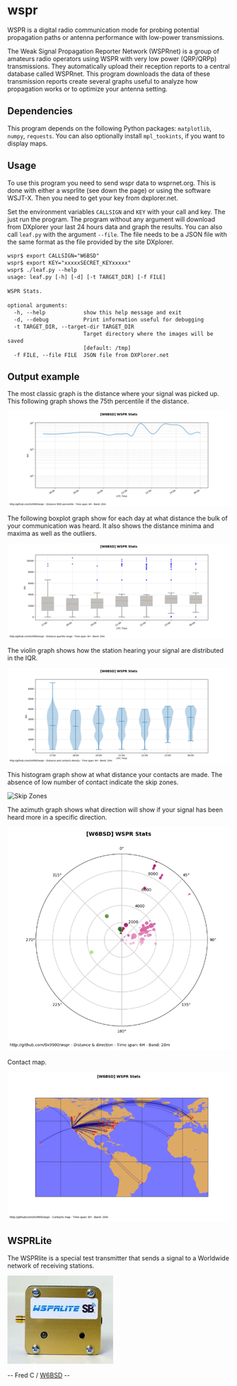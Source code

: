 # wspr

WSPR is a digital radio communication mode for probing potential
propagation paths or antenna performance with low-power transmissions.

The Weak Signal Propagation Reporter Network (WSPRnet) is a group of
amateurs radio operators using WSPR with very low power (QRP/QRPp)
transmissions.  They automatically upload their reception reports to a
central database called WSPRnet. This program downloads the data of
these transmission reports create several graphs useful to analyze how
propagation works or to optimize your antenna setting.

## Dependencies

This program depends on the following Python packages: `matplotlib`, `numpy`,
 `requests`. You can also optionally install `mpl_tookints`, if you want to
 display maps.

## Usage

To use this program you need to send wspr data to wsprnet.org. This is
done with either a wsprlite (see down the page) or using the software
WSJT-X. Then you need to get your key from dxplorer.net.

Set the environment variables `CALLSIGN` and `KEY` with your call and
key. The just run the program. The program without any argument will
download from DXplorer your last 24 hours data and graph the
results. You can also call `leaf.py` with the argument `--file`. The
file needs to be a JSON file with the same format as the file provided
by the site DXplorer.

    wspr$ export CALLSIGN="W6BSD"
  	wspr$ export KEY="xxxxxSECRET_KEYxxxxx"
  	wspr$ ./leaf.py --help
    usage: leaf.py [-h] [-d] [-t TARGET_DIR] [-f FILE]

    WSPR Stats.

    optional arguments:
      -h, --help            show this help message and exit
      -d, --debug           Print information useful for debugging
      -t TARGET_DIR, --target-dir TARGET_DIR
                            Target directory where the images will be saved
                            [default: /tmp]
      -f FILE, --file FILE  JSON file from DXPlorer.net

## Output example

The most classic graph is the distance where your signal was picked up. This
following graph shows the 75th percentile if the distance.

![Distances](graphs/distplot.png)

The following boxplot graph show for each day at what distance the
bulk of your communication was heard. It also shows the distance
minima and maxima as well as the outliers.

![Distances Boxplot](graphs/boxplot.png)

The violin graph shows how the station hearing your signal are
distributed in the IQR.

![Distribution](graphs/violin.png)

This histogram graph show at what distance your contacts are made. The
absence of low number of contact indicate the skip zones.

![Skip Zones](graph/skipplot.png)

The azimuth graph shows what direction will show if your signal has
been heard more in a specific direction.

![Azimuth](graphs/azimuth.png)

Contact map.

![ContactMap](graphs/contactmap.png)

## WSPRLite

The WSPRlite is a special test transmitter that sends a signal to a
Worldwide network of receiving stations.

![WSPR Picture](misc/wspr.jpg)

-- Fred C / [W6BSD](http://www.qrz.com/db/W6BSD) --
